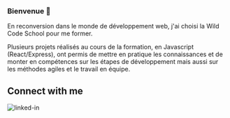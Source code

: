### Bienvenue 👋

En reconversion dans le monde de développement web, j'ai choisi la Wild Code School pour me former.

Plusieurs projets réalisés au cours de la formation, en Javascript (React/Express), ont permis de mettre en pratique les connaissances et de monter en compétences sur les étapes de développement mais aussi sur les méthodes agiles et le travail en équipe. 

## Connect with me
[<img align="left" alt="linked-in" src="https://img.shields.io/badge/linkedin-%230077B5.svg?&style=for-the-badge&logo=linkedin&logoColor=white" />](https://www.linkedin.com/in/mohammad-faisal-2665b5134)
